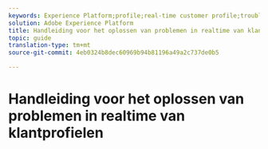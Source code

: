 ```yaml
---
keywords: Experience Platform;profile;real-time customer profile;troubleshooting;API
solution: Adobe Experience Platform
title: Handleiding voor het oplossen van problemen in realtime van klantprofielen
topic: guide
translation-type: tm+mt
source-git-commit: 4eb0324b8dec60969b94b81196a49a2c737de0b5

---
```



# Handleiding voor het oplossen van problemen in realtime van klantprofielen
